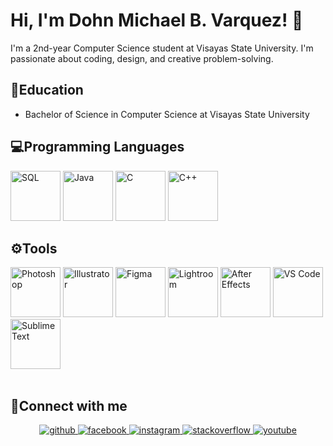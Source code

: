 # Hi, I'm Dohn Michael B. Varquez! 👋

I'm a 2nd-year Computer Science student at Visayas State University. I'm passionate about coding, design, and creative problem-solving.

## 📖Education
- Bachelor of Science in Computer Science at Visayas State University

## 💻Programming Languages
<div align="left">
  <img src="https://img.icons8.com/color/48/000000/your-downloaded-sql-icon.png" alt="SQL" width="80"/>
  <img src="https://img.icons8.com/color/48/000000/java-coffee-cup-logo--v1.png" alt="Java" width="80"/>
  <img src="https://img.icons8.com/color/48/000000/c-programming.png" alt="C" width="80"/>
  <img src="https://img.icons8.com/color/48/000000/c-plus-plus-logo.png" alt="C++" width="80"/>
</div>

## ⚙️Tools
<div align="left">
  <img src="https://img.icons8.com/color/48/000000/adobe-photoshop.png" alt="Photoshop" width="80"/>
  <img src="https://img.icons8.com/color/48/000000/adobe-illustrator.png" alt="Illustrator" width="80"/>
  <img src="https://img.icons8.com/color/48/000000/figma.png" alt="Figma" width="80"/>
  <img src="https://img.icons8.com/color/48/000000/adobe-lightroom.png" alt="Lightroom" width="80"/>
  <img src="https://img.icons8.com/color/48/000000/adobe-after-effects.png" alt="After Effects" width="80"/>
  <img src="https://img.icons8.com/color/48/000000/visual-studio-code-2019.png" alt="VS Code" width="80"/>
  <img src="https://img.icons8.com/color/48/000000/sublime-text.png" alt="Sublime Text" width="80"/>
</div>

<br/>  

## 🔗Connect with me  
<div align="center">
<a href="https://github.com/Kikypochiki" target="_blank">
<img src=https://img.shields.io/badge/github-%2324292e.svg?&style=for-the-badge&logo=github&logoColor=white alt=github style="margin-bottom: 5px;" />
</a>
<a href="https://www.facebook.com/kiky.pochiki/" target="_blank">
<img src=https://img.shields.io/badge/facebook-%232E87FB.svg?&style=for-the-badge&logo=facebook&logoColor=white alt=facebook style="margin-bottom: 5px;" />
</a>
<a href="https://www.instagram.com/you_are_notbeautiful_but_i/" target="_blank">
<img src=https://img.shields.io/badge/instagram-%23000000.svg?&style=for-the-badge&logo=instagram&logoColor=white alt=instagram style="margin-bottom: 5px;" />
</a>
<a href="https://stackoverflow.com/users/17220865/dohn-varquez" target="_blank">
<img src=https://img.shields.io/badge/stackoverflow-%23F28032.svg?&style=for-the-badge&logo=stackoverflow&logoColor=white alt=stackoverflow style="margin-bottom: 5px;" />
</a>
<a href="https://www.youtube.com/@dohnvarquez6689" target="_blank">
<img src=https://img.shields.io/badge/youtube-%23EE4831.svg?&style=for-the-badge&logo=youtube&logoColor=white alt=youtube style="margin-bottom: 5px;" />
</a>  
</div>  

<br/>
